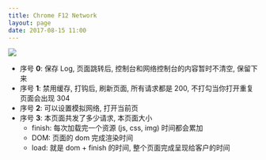 ```yaml
---
title: Chrome F12 Network
layout: page
date: 2017-08-15 11:00
---
```


![](http://wiki.smallcpp.cn/static/images/chromef12/network.png)

- 序号 **0**: 保存 Log, 页面跳转后, 控制台和网络控制台的内容暂时不清空, 保留下来
- 序号 **1**: 禁用缓存, 打钩后, 刷新页面, 所有请求都是 200, 不打勾当你打开重复页面会出现 304
- 序号 **2**: 可以设置模拟网络, 打开当前页
- 序号 **3**: 本页面共发了多少请求, 本页面大小
    * finish: 每次加载完一个资源 (js, css, img) 时间都会累加
    * DOM: 页面的 dom 完成渲染时间
    * load: 就是 dom + finish 的时间, 整个页面完成呈现给客户的时间
